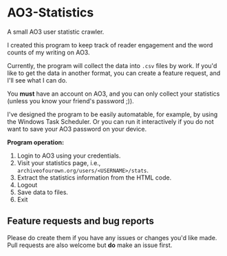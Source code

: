# AO3-Statistics
A small AO3 user statistic crawler.

I created this program to keep track of reader engagement and the word counts of my writing on AO3.

Currently, the program will collect the data into `.csv` files by work. If you'd like to get the data in another format, you can create a feature request, and I'll see what I can do.

You **must** have an account on AO3, and you can only collect your statistics (unless you know your friend's password ;)).

I've designed the program to be easily automatable, for example, by using the Windows Task Scheduler. Or you can run it interactively if you do not want to save your AO3 password on your device.

**Program operation:**
1. Login to AO3 using your credentials.
2. Visit your statistics page, i.e., `archiveofourown.org/users/<USERNAME>/stats`.
3. Extract the statistics information from the HTML code.
4. Logout
5. Save data to files.
6. Exit

## Feature requests and bug reports
Please do create them if you have any issues or changes you'd like made. Pull requests are also welcome but **do** make an issue first.
